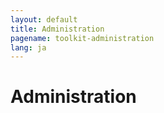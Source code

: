 ```yaml
---
layout: default
title: Administration
pagename: toolkit-administration
lang: ja
---
```


# Administration